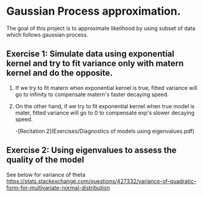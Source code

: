 # Gaussian Process approximation.

The goal of this project is to approximate likelihood by using subset of data which follows gaussian process.

## Exercise 1: Simulate data using exponential kernel and try to fit variance only with matern kernel and do the opposite.
  1. If we try to fit matern when exponential kernel is true, fitted variance will go to infinity to compensate matern's faster decaying speed.
  2. On the other hand, if we try to fit exponential kernel when true model is mater, fitted variance will go to 0 to compensate exp's slower decaying speed.

     -[Recitation 2](Exercises/Diagnostics of models using eigenvalues.pdf)


  
## Exercise 2: Using eigenvalues to assess the quality of the model
  

 




See below for variance of theta
https://stats.stackexchange.com/questions/427332/variance-of-quadratic-form-for-multivariate-normal-distribution
